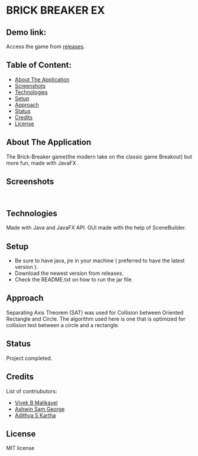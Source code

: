 # BRICK BREAKER EX

## Demo link:
Access the game from [releases](https://github.com/VivekBM22/BrickBreakerEX/releases/tag/Latest).

## Table of Content:

- [About The Application](#about-the-application)
- [Screenshots](#screenshots)
- [Technologies](#technologies)
- [Setup](#setup)
- [Approach](#approach)
- [Status](#status)
- [Credits](#credits)
- [License](#license)

## About The Application
The Brick-Breaker game(the modern take on the classic game Breakout) but more fun, made with JavaFX .

## Screenshots
`
`

## Technologies
Made with Java and JavaFX API.
GUI made with the help of SceneBuilder.

## Setup
- Be sure to have java, jre in your machine ( preferred to have the latest version ).
- Download the newest version from releases.
- Check the README.txt on how to run the jar file.

## Approach
Separating Axis Theorem (SAT) was used for Collision between Oriented Rectangle and Circle. The algorithm used here is one that is optimized for collision test between a circle and a rectangle.

## Status
Project completed.

## Credits
List of contriubutors:
- [Vivek B Malikayel](https://github.com/VivekBM22)
- [Ashwin Sam George](https://github.com/AshwinC8)
- [Adithya S Kartha](https://github.com/AadiSKartha)


## License
MIT license

